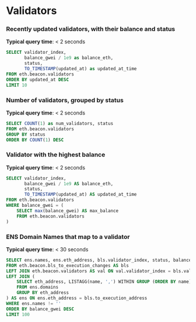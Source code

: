 # Validators

### Recently updated validators, with their balance and status

**Typical query time**: < 2 seconds

```sql
SELECT validator_index, 
       balance_gwei / 1e9 as balance_eth, 
       status, 
       TO_TIMESTAMP(updated_at) as updated_at_time
FROM eth.beacon.validators
ORDER BY updated_at DESC
LIMIT 10
```

### Number of validators, grouped by status

**Typical query time**: < 2 seconds

```sql
SELECT COUNT(1) as num_validators, status
FROM eth.beacon.validators
GROUP BY status
ORDER BY COUNT(1) DESC
```

### Validator with the highest balance

**Typical query time**: < 2 seconds

```sql
SELECT validator_index, 
       balance_gwei / 1e9 AS balance_eth, 
       status, 
       TO_TIMESTAMP(updated_at) AS updated_at_time
FROM eth.beacon.validators
WHERE balance_gwei = (
    SELECT max(balance_gwei) AS max_balance
    FROM eth.beacon.validators
)
```

### ENS Domain Names that map to a validator

**Typical query time**: < 30 seconds

```sql
SELECT ens.names, ens.eth_address, bls.validator_index, status, balance_gwei / 1e9 AS balance_eth
FROM eth.beacon.bls_to_execution_changes AS bls
LEFT JOIN eth.beacon.validators AS val ON val.validator_index = bls.validator_index
LEFT JOIN (
    SELECT eth_address, LISTAGG(name, ',') WITHIN GROUP (ORDER BY name) AS "names"
    FROM ens.domains
    GROUP BY eth_address
) AS ens ON ens.eth_address = bls.to_execution_address
WHERE ens.names != ''
ORDER BY balance_gwei DESC
LIMIT 100
```
